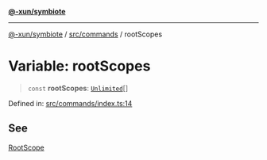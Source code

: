[**@-xun/symbiote**](../../../README.md)

***

[@-xun/symbiote](../../../README.md) / [src/commands](../README.md) / rootScopes

# Variable: rootScopes

> `const` **rootScopes**: [`Unlimited`](../../configure/enumerations/UnlimitedGlobalScope.md#unlimited)[]

Defined in: [src/commands/index.ts:14](https://github.com/Xunnamius/symbiote/blob/b4ce62825fc0ab0648e371a38e522f8ee71b6ea1/src/commands/index.ts#L14)

## See

[RootScope](../../configure/enumerations/UnlimitedGlobalScope.md)
